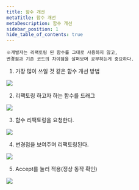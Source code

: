 ```yaml
---
title: 함수 개선
metaTitle: 함수 개선
metaDescription: 함수 개선
sidebar_position: 1
hide_table_of_contents: true
---
```


```
※개발자는 리팩토링 된 함수를 그대로 사용하지 않고,
변경점과 기존 코드의 차이점을 살펴보며 공부하는게 중요하다.
```

1. 가장 많이 쓰일 것 같은 함수 개선 방법
<div className="img-wrapper">
    <img src={require('@site/static/img/chat-fetch-method/method-1.png').default} />
</div>

2. 리팩토링 하고자 하는 함수를 드래그
<div className="img-wrapper">
   <img src={require('@site/static/img/chat-fetch-method/method-2.png').default} />
</div>

3. 함수 리팩토링을 요청한다.
<div className="img-wrapper">
    <img src={require('@site/static/img/chat-fetch-method/method-3.png').default} />
</div>

4. 변경점을 보여주며 리팩토링된다.
<div className="img-wrapper">
     <img src={require('@site/static/img/chat-fetch-method/method-4.png').default} />
</div>

5. Accept를 눌러 적용(정상 동작 확인)
<div className="img-wrapper">
     <img src={require('@site/static/img/chat-fetch-method/method-5.png').default} />
</div>
